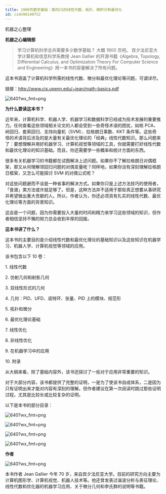 ```yaml
---
title: 1900页数学基础：面向CS的线性代数、拓扑、微积分和最优化
id: csdn98140752
---
```


机器之心整理 

**机器之心编辑部**

> 学习计算机科学总共需要多少数学基础？ 大概 1900 页吧。 宾夕法尼亚大学计算机和信息科学系教授 Jean Gallier 的开源书籍《Algebra, Topology, Differential Calculus, and Optimization Theory For Computer Science and Engineering》用一本书的容量解决了所有问题。

这本书涵盖了计算机科学所需的线性代数、微分和最优化理论等问题，可谓详尽。

链接：http://www.cis.upenn.edu/~jean/math-basics.pdf

![640?wx_fmt=png](../img/be32aa31aac3a26da3c4ef57c15a54ff.png)

**为什么要读这本书？**

近年来，计算机科学、机器人学、机器学习和数据科学已经成为技术发展的重要推力。任何查看这些领域相关论文的人都会受到一些奇怪术语的困扰，如核 PCA、岭回归、套索回归、支持向量机（SVM）、拉格朗日乘数、KKT 条件等。这些奇怪的术语背后涉及的是大量有关最优化理论的「经典」线性代数知识。那么问题来了：要想理解并用好机器学习、计算机视觉等领域的工具，你就需要打好线性代数和最优化理论的知识基础。而且，你还需要学一些概率和统计方面的东西。

很多有关机器学习的书籍都在试图解决上述问题。如果你不了解拉格朗日对偶框架，那又从何理解领回归问题的对偶变量呢？同样地，如果你没有深刻理解拉格朗日框架，又怎么可能探讨 SVM 的对偶公式呢？

对这些问题避而不谈是一种省事的解决方式。如果你只是上述方法技巧的使用者，「食谱」类方法或许就足够了。但是，这种方法并不适用于那些真正想要从事研究并希望做出重大贡献的人。所以，作者认为，你还必须具有扎实的线性代数、最优化理论等方面的背景知识。

这会是一个问题，因为你需要投入大量的时间和精力来学习这些领域的知识，但作者相信坚持不懈的努力总会收到丰厚的回报。

**这本书讲了什么？**

这本书的主要目的是介绍线性代数和最优化理论的基础知识以及这些知识在机器学习、机器人学、计算机视觉等领域的应用。

该书包含以下 10 卷：

1\. 线性代数

2\. 仿射几何和射影几何

3\. 双线性形式的几何

4\. 几何：PID、UFD、诺特环、张量、PID 上的模块、规范形

5\. 拓扑和微分

6\. 最优化理论基础

7\. 线性优化

8\. 非线性优化

9\. 在机器学习中的应用

10\. 附录

从大纲来看，除了基础内容外，该书还探讨了一些对于应用非常重要的知识。

对于大部分内容，该书都提供了完整的证明，一是为了使该书自成体系，二是因为只有证明出来才能对内容有深刻的理解。但作者建议在第一次阅读时跳过那些证明过程，尤其是比较长或比较复杂的证明。

以下是本书的部分目录：

![640?wx_fmt=png](../img/bf863d3a0d4443de77fdf1018985620a.png)

![640?wx_fmt=png](../img/07059c453ba423db1c77eab2a8ed765a.png)

![640?wx_fmt=png](../img/5458bea53515589b47b3b400d3ce5862.png)

![640?wx_fmt=png](../img/585a8aca1bef247297f9707ea86183b5.png)

**作者**

![640?wx_fmt=png](../img/b4a7d9b1874913499415c2d386a78bb1.png)

本书作者 Jean Gallier 今年 70 岁，来自宾夕法尼亚大学。目前的研究方向主要为计算机图形学、计算机视觉、机器人技术等。他还曾发表过谐波分析与表征理论、线性代数和优化器的机器学习应用、关于微分几何和李氏群的说明等书籍。